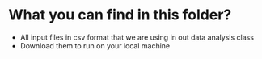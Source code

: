 # What you can find in this folder?
-  All input files in csv format that we are using in out data analysis class
-  Download them to run on your local machine
